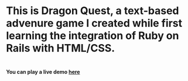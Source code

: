 
<h1>This is Dragon Quest, a text-based advenure game I created while first learning the integration of Ruby on Rails with HTML/CSS.<h1>

<h4>You can play a live demo <a href="http://dragon-quest.herokuapp.com">here</a></h4>
